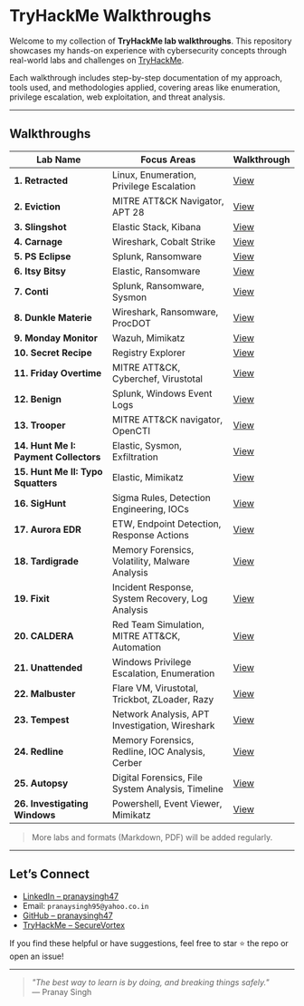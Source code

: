 # TryHackMe Walkthroughs

Welcome to my collection of **TryHackMe lab walkthroughs**. This repository showcases my hands-on experience with cybersecurity concepts through real-world labs and challenges on [TryHackMe](https://tryhackme.com/).

Each walkthrough includes step-by-step documentation of my approach, tools used, and methodologies applied, covering areas like enumeration, privilege escalation, web exploitation, and threat analysis.

---

## Walkthroughs

| Lab Name   | Focus Areas                                       | Walkthrough |
|--------------|-------------------------------------------------------|----------------|
| **1. Retracted** | Linux, Enumeration, Privilege Escalation              | [View](./Retracted.md)  |
| **2. Eviction**  | MITRE ATT&CK Navigator, APT 28                        | [View](./Eviction.md)   |
| **3. Slingshot** | Elastic Stack, Kibana                                 | [View](./Slingshot.md)  |
| **4. Carnage**   | Wireshark, Cobalt Strike                              | [View](./Carnage.md)    |
| **5. PS Eclipse**   | Splunk, Ransomware                                 | [View](./PS_Eclipse.md)  |
| **6. Itsy Bitsy**   | Elastic, Ransomware                                | [View](./ItsyBitsy.md)  |
| **7. Conti**   | Splunk, Ransomware, Sysmon                              | [View](./Conti.md)  |
| **8. Dunkle Materie**   | Wireshark, Ransomware, ProcDOT                 | [View](./Dunkle_Materie.md)  |
| **9. Monday Monitor**   | Wazuh, Mimikatz                                | [View](./Monday_Monitor.md)  |
| **10. Secret Recipe**   |  Registry Explorer                             | [View](./Secret_Recipe.md)  |
| **11. Friday Overtime**   |  MITRE ATT&CK, Cyberchef, Virustotal         | [View](./Friday_Overtime.md)  |
| **12. Benign**   |  Splunk, Windows Event Logs                           | [View](./Benign.md)  |
| **13. Trooper**   |   MITRE ATT&CK navigator, OpenCTI                    | [View](./Trooper.md)  |
| **14. Hunt Me I: Payment Collectors**   | Elastic, Sysmon, Exfiltration  | [View](./Hunt_Me_I:Payment_Collectors.md)  |
| **15. Hunt Me II: Typo Squatters**   | Elastic, Mimikatz                 | [View](./Hunt_Me_II:Typo_Squatters.md)  |
| **16. SigHunt**   | Sigma Rules, Detection Engineering, IOCs             | [View](./SigHunt.md)  |
| **17. Aurora EDR**   | ETW, Endpoint Detection, Response Actions         | [View](./Aurora_EDR.md)  |
| **18. Tardigrade**   | Memory Forensics, Volatility, Malware Analysis    | [View](./Tardigrade.md)  |
| **19. Fixit**   | Incident Response, System Recovery, Log Analysis       | [View](./Fixit.md)  |
| **20. CALDERA**   | Red Team Simulation, MITRE ATT&CK, Automation        | [View](./CALDERA.md)  |
| **21. Unattended**   | Windows Privilege Escalation, Enumeration         | [View](./Unattended.md)  |
| **22. Malbuster**   | Flare VM, Virustotal, Trickbot, ZLoader, Razy      | [View](./Malbuster.md)  |
| **23. Tempest**   | Network Analysis, APT Investigation, Wireshark       | [View](./Tempest.md)  |
| **24. Redline**   | Memory Forensics, Redline, IOC Analysis, Cerber      | [View](./Redline.md)  |
| **25. Autopsy**   | Digital Forensics, File System Analysis, Timeline    | [View](./Autopsy.md)  |
| **26. Investigating Windows**   | Powershell, Event Viewer, Mimikatz     | [View](./Investigating_Windows.md)  |


> More labs and formats (Markdown, PDF) will be added regularly.

---

## Let’s Connect

- [LinkedIn – pranaysingh47](https://linkedin.com/in/pranaysingh47)
- Email: `pranaysingh95@yahoo.co.in`
- [GitHub – pranaysingh47](https://github.com/SecureVortex)
- [TryHackMe – SecureVortex](https://tryhackme.com/p/SecureVortex)

If you find these helpful or have suggestions, feel free to star ⭐ the repo or open an issue!

---

> _"The best way to learn is by doing, and breaking things safely."_  
> — Pranay Singh
